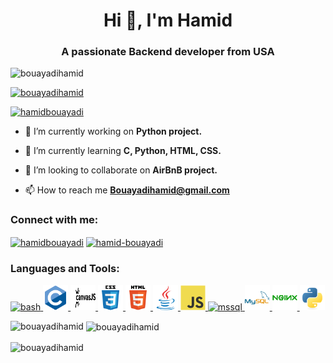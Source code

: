 <h1 align="center">Hi 👋, I'm Hamid</h1>
<h3 align="center">A passionate Backend developer from USA</h3>

<p align="left"> <img src="https://komarev.com/ghpvc/?username=bouayadihamid&label=Profile%20views&color=0e75b6&style=flat" alt="bouayadihamid" /> </p>

<p align="left"> <a href="https://github.com/ryo-ma/github-profile-trophy"><img src="https://github-profile-trophy.vercel.app/?username=bouayadihamid" alt="bouayadihamid" /></a> </p>

<p align="left"> <a href="https://twitter.com/hamidbouayadi" target="blank"><img src="https://img.shields.io/twitter/follow/hamidbouayadi?logo=twitter&style=for-the-badge" alt="hamidbouayadi" /></a> </p>

- 🔭 I’m currently working on **Python project.**

- 🌱 I’m currently learning **C, Python, HTML, CSS.**

- 👯 I’m looking to collaborate on **AirBnB project.**

- 📫 How to reach me **Bouayadihamid@gmail.com**

<h3 align="left">Connect with me:</h3>
<p align="left">
<a href="https://twitter.com/hamidbouayadi" target="blank"><img align="center" src="https://raw.githubusercontent.com/rahuldkjain/github-profile-readme-generator/master/src/images/icons/Social/twitter.svg" alt="hamidbouayadi" height="30" width="40" /></a>
<a href="https://linkedin.com/in/hamid-bouayadi" target="blank"><img align="center" src="https://raw.githubusercontent.com/rahuldkjain/github-profile-readme-generator/master/src/images/icons/Social/linked-in-alt.svg" alt="hamid-bouayadi" height="30" width="40" /></a>
</p>

<h3 align="left">Languages and Tools:</h3>
<p align="left"> <a href="https://www.gnu.org/software/bash/" target="_blank" rel="noreferrer"> <img src="https://www.vectorlogo.zone/logos/gnu_bash/gnu_bash-icon.svg" alt="bash" width="40" height="40"/> </a> <a href="https://www.cprogramming.com/" target="_blank" rel="noreferrer"> <img src="https://raw.githubusercontent.com/devicons/devicon/master/icons/c/c-original.svg" alt="c" width="40" height="40"/> </a> <a href="https://canvasjs.com" target="_blank" rel="noreferrer"> <img src="https://raw.githubusercontent.com/Hardik0307/Hardik0307/master/assets/canvasjs-charts.svg" alt="canvasjs" width="40" height="40"/> </a> <a href="https://www.w3schools.com/css/" target="_blank" rel="noreferrer"> <img src="https://raw.githubusercontent.com/devicons/devicon/master/icons/css3/css3-original-wordmark.svg" alt="css3" width="40" height="40"/> </a> <a href="https://www.w3.org/html/" target="_blank" rel="noreferrer"> <img src="https://raw.githubusercontent.com/devicons/devicon/master/icons/html5/html5-original-wordmark.svg" alt="html5" width="40" height="40"/> </a> <a href="https://www.java.com" target="_blank" rel="noreferrer"> <img src="https://raw.githubusercontent.com/devicons/devicon/master/icons/java/java-original.svg" alt="java" width="40" height="40"/> </a> <a href="https://developer.mozilla.org/en-US/docs/Web/JavaScript" target="_blank" rel="noreferrer"> <img src="https://raw.githubusercontent.com/devicons/devicon/master/icons/javascript/javascript-original.svg" alt="javascript" width="40" height="40"/> </a> <a href="https://www.microsoft.com/en-us/sql-server" target="_blank" rel="noreferrer"> <img src="https://www.svgrepo.com/show/303229/microsoft-sql-server-logo.svg" alt="mssql" width="40" height="40"/> </a> <a href="https://www.mysql.com/" target="_blank" rel="noreferrer"> <img src="https://raw.githubusercontent.com/devicons/devicon/master/icons/mysql/mysql-original-wordmark.svg" alt="mysql" width="40" height="40"/> </a> <a href="https://www.nginx.com" target="_blank" rel="noreferrer"> <img src="https://raw.githubusercontent.com/devicons/devicon/master/icons/nginx/nginx-original.svg" alt="nginx" width="40" height="40"/> </a> <a href="https://www.python.org" target="_blank" rel="noreferrer"> <img src="https://raw.githubusercontent.com/devicons/devicon/master/icons/python/python-original.svg" alt="python" width="40" height="40"/> </a> </p>

<p><img align="left" src="https://github-readme-stats.vercel.app/api/top-langs?username=bouayadihamid&show_icons=true&locale=en&layout=compact" alt="bouayadihamid" /></p>

<p>&nbsp;<img align="center" src="https://github-readme-stats.vercel.app/api?username=bouayadihamid&show_icons=true&locale=en" alt="bouayadihamid" /></p>

<p><img align="center" src="https://github-readme-streak-stats.herokuapp.com/?user=bouayadihamid&" alt="bouayadihamid" /></p>
